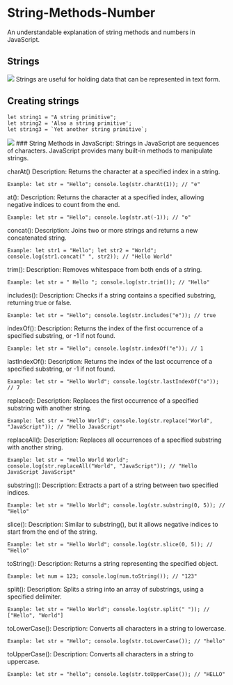 # String-Methods-Number
An understandable explanation of string methods and numbers in JavaScript.

## Strings

<img src="https://dmitripavlutin.com/what-is-string-in-javascript/cover.png">
Strings are useful for holding data that can be represented in text form. 

## Creating strings

```
let string1 = "A string primitive";
let string2 = 'Also a string primitive';
let string3 = `Yet another string primitive`;
```

<img src="https://phpforever.com/wp-content/uploads/2021/03/Useful-String-Methods-In-JavaScript..png">
### String Methods in JavaScript:
Strings in JavaScript are sequences of characters. JavaScript provides many built-in methods to manipulate strings.

charAt()
Description: Returns the character at a specified index in a string.
```
Example: let str = "Hello"; console.log(str.charAt(1)); // "e"
```

at():
Description: Returns the character at a specified index, allowing negative indices to count from the end.
```
Example: let str = "Hello"; console.log(str.at(-1)); // "o"
```

concat():
Description: Joins two or more strings and returns a new concatenated string.
```
Example: let str1 = "Hello"; let str2 = "World"; console.log(str1.concat(" ", str2)); // "Hello World"
```

trim():
Description: Removes whitespace from both ends of a string.
```
Example: let str = " Hello "; console.log(str.trim()); // "Hello"
```


includes():
Description: Checks if a string contains a specified substring, returning true or false.
```
Example: let str = "Hello"; console.log(str.includes("e")); // true
```

indexOf():
Description: Returns the index of the first occurrence of a specified substring, or -1 if not found.
```
Example: let str = "Hello"; console.log(str.indexOf("e")); // 1
```

lastIndexOf():
Description: Returns the index of the last occurrence of a specified substring, or -1 if not found.
```
Example: let str = "Hello World"; console.log(str.lastIndexOf("o")); // 7
```

replace():
Description: Replaces the first occurrence of a specified substring with another string.
```
Example: let str = "Hello World"; console.log(str.replace("World", "JavaScript")); // "Hello JavaScript"
```

replaceAll():
Description: Replaces all occurrences of a specified substring with another string.
```
Example: let str = "Hello World World"; console.log(str.replaceAll("World", "JavaScript")); // "Hello JavaScript JavaScript"
```

substring():
Description: Extracts a part of a string between two specified indices.
```
Example: let str = "Hello World"; console.log(str.substring(0, 5)); // "Hello"
```

slice():
Description: Similar to substring(), but it allows negative indices to start from the end of the string.
```
Example: let str = "Hello World"; console.log(str.slice(0, 5)); // "Hello"
```

toString():
Description: Returns a string representing the specified object.
```
Example: let num = 123; console.log(num.toString()); // "123"
```

split():
Description: Splits a string into an array of substrings, using a specified delimiter.
```
Example: let str = "Hello World"; console.log(str.split(" ")); // ["Hello", "World"]
```

toLowerCase():
Description: Converts all characters in a string to lowercase.
```
Example: let str = "Hello"; console.log(str.toLowerCase()); // "hello"
```

toUpperCase():
Description: Converts all characters in a string to uppercase.
```
Example: let str = "hello"; console.log(str.toUpperCase()); // "HELLO"
```
